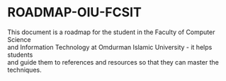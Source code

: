 # ROADMAP-OIU-FCSIT

This document is a roadmap for the student in the Faculty of Computer Science <br/>
and Information Technology at Omdurman Islamic University - it helps students <br/>
and guide them to references and resources so that they can master the techniques.
